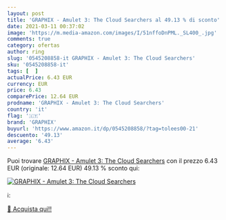 ```yaml
---
layout: post
title: 'GRAPHIX - Amulet 3: The Cloud Searchers al 49.13 % di sconto'
date: 2021-03-11 00:37:02
image: 'https://m.media-amazon.com/images/I/51nffoDnPML._SL400_.jpg'
comments: true
category: ofertas
author: ring
slug: '0545208858-it GRAPHIX - Amulet 3: The Cloud Searchers'
sku: '0545208858-it'
tags: [  ]
actualPrice: 6.43 EUR
currency: EUR
price: 6.43
comparePrice: 12.64 EUR
prodname: 'GRAPHIX - Amulet 3: The Cloud Searchers'
country: 'it'
flag: '🇮🇹'
brand: 'GRAPHIX'
buyurl: 'https://www.amazon.it/dp/0545208858/?tag=tolees00-21'
descuento: '49.13'
average: '6.43'
---
```


Puoi trovare [GRAPHIX - Amulet 3: The Cloud Searchers](https://www.amazon.it/dp/0545208858/?tag=tolees00-21) con il prezzo 6.43 EUR (originale: 12.64 EUR) 49.13 % sconto qui:

[![GRAPHIX - Amulet 3: The Cloud Searchers](https://m.media-amazon.com/images/I/51nffoDnPML._SL400_.jpg)](https://www.amazon.it/dp/0545208858/?tag=tolees00-21)

ℹ️:


[🛒 Acquista qui!!](https://www.amazon.it/dp/0545208858/?tag=tolees00-21)
